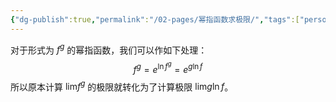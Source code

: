 ```yaml
---
{"dg-publish":true,"permalink":"/02-pages/幂指函数求极限/","tags":["personal/blog","高等数学/极限"]}
---
```


对于形式为 $\displaystyle f^{g}$ 的幂指函数，我们可以作如下处理：
$$
f^{g}=e^{\ln f^{g}}=e^{g\ln f}
$$
所以原本计算 $\displaystyle \lim_{ } f^{g}$ 的极限就转化为了计算极限 $\displaystyle \lim_{   } g\ln f$。
